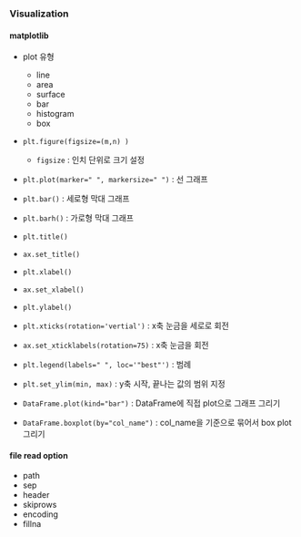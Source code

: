 ### Visualization

#### matplotlib

- plot 유형
  - line
  - area
  - surface
  - bar
  - histogram
  - box

- `plt.figure(figsize=(m,n) )`
  - `figsize` : 인치 단위로 크기 설정
- `plt.plot(marker=" ", markersize=" ")` : 선 그래프
- `plt.bar()` : 세로형 막대 그래프
- `plt.barh()` : 가로형 막대 그래프
- `plt.title()`
- `ax.set_title()` 
- `plt.xlabel()`
- `ax.set_xlabel()`
- `plt.ylabel()`
- `plt.xticks(rotation='vertial')` : x축 눈금을 세로로 회전
- `ax.set_xticklabels(rotation=75)` : x축 눈금을 회전
- `plt.legend(labels=" ", loc='"best"')` : 범례
- `plt.set_ylim(min, max)` : y축 시작, 끝나는 값의 범위 지정
- `DataFrame.plot(kind="bar")` : DataFrame에 직접 plot으로 그래프 그리기
- `DataFrame.boxplot(by="col_name")` : col_name을 기준으로 묶어서 box plot 그리기

#### file read option

- path
- sep
- header
- skiprows
- encoding
- fillna